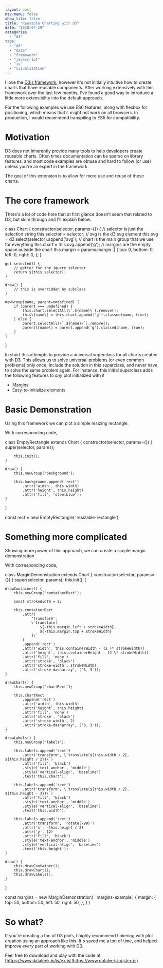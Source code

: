 ```yaml
---
layout: post
nav-menu: false
show_tile: false
title: "Reusable Charting with D3"
date: "2018-04-29"
categories: 
  - "d3"
tags: 
  - "d3"
  - "data"
  - "framework"
  - "javascript"
  - "js"
  - "visualization"
---
```


I love the [D3js framework](https://d3js.org/), however it's not initially intuitive how to create charts that have reusable components. After working extensively with this framework over the last few months, I've found a good way to introduce a little more extensibility into the default approach.

For the following examples we use ES6 features, along with flexbox for positioning, which means that it might not work on all browsers. In production, I would recommend transpiling to ES5 for compatibility.

# Motivation

D3 does not inherently provide many tools to help developers create reusable charts. Often times documentation can be sparse on library features, and most code examples are obtuse and hard to follow (or use) unless you're an expert in the framework.

The goal of this extension is to allow for more use and reuse of these charts.

# The core framework

There's a lot of code here that at first glance doesn't seem that related to D3, but skim through and I'll explain below.

class Chart {
    constructor(selector, params={}) {
        // selector is just the selection string
        this.selector = selector;
        // svg is the d3 svg element
        this.svg = d3.select(selector).append('svg');
        // chart is the main group that we use for everything
        this.chart = this.svg.append('g');
        // margins are the empty space outside the chart
        this.margin = params.margin || {
            top: 0,
            bottom: 0,
            left: 0,
            right: 0,
        };
    }

    get selected() {
        // getter for the jquery selector
        return $(this.selector);
    }

    draw() {
        // this is overridden by subclass
    }

    newGroup(name, parent=undefined) {
        if (parent === undefined) {
            this.chart.selectAll(\`.${name}\`).remove();
            this\[name\] = this.chart.append('g').classed(name, true);
        } else {
            parent.selectAll(\`.${name}\`).remove();
            parent\[name\] = parent.append('g').classed(name, true);
        }
    }
}

In short this attempts to provide a universal superclass for all charts created with D3. This allows us to solve universal problems (or even common problems) only once, include the solution in this superclass, and never have to solve the same problem again. For instance, this initial superclass adds the following features to _any_ plot initialized with it

- Margins
- Easy-to-initialize elements

# Basic Demonstration

Using this framework we can plot a simple resizing rectangle.

With corresponding code,

class EmptyRectangle extends Chart {
    constructor(selector, params={}) {
        super(selector, params);

        this.init();
    }

    draw() {
        this.newGroup('background');

        this.background.append('rect')
            .attr('width', this.width)
            .attr('height', this.height)
            .attr('fill', 'steelblue');
    }
}

const rect = new EmptyRectangle('.resizable-rectangle');

# Something more complicated

Showing more power of this approach, we can create a simple margin demonstration

With corresponding code,

class MarginDemonstration extends Chart {
    constructor(selector, params={}) {
        super(selector, params);
        this.init();
    }

    drawContainer() {
        this.newGroup('containerRect');

        const strokeWidth = 2;

        this.containerRect
            .attr(
                'transform',
                \`translate(
                    ${-this.margin.left + strokeWidth},
                    ${-this.margin.top + strokeWidth}
                )\`
            )
            .append('rect')
            .attr('width', this.containerWidth - (2 \* strokeWidth))
            .attr('height', this.containerHeight - (2 \* strokeWidth))
            .attr('fill', 'none')
            .attr('stroke', 'black')
            .attr('stroke-width', strokeWidth)
            .attr('stroke-dasharray', ('3, 3'));
    }

    drawChart() {
        this.newGroup('chartRect');

        this.chartRect
            .append('rect')
            .attr('width', this.width)
            .attr('height', this.height)
            .attr('fill', 'none')
            .attr('stroke', 'black')
            .attr('stroke-width', 2)
            .attr('stroke-dasharray', ('3, 3'));
    }

    drawLabels() {
        this.newGroup('labels');

        this.labels.append('text')
            .attr('transform', \`translate(${this.width / 2}, ${this.height / 2})\`)
            .attr('fill', 'black')
            .style('text-anchor', 'middle')
            .style('vertical-align', 'baseline')
            .text('this.chart');

        this.labels.append('text')
            .attr('transform', \`translate(${this.width / 2}, ${this.height - 3})\`)
            .attr('fill', 'black')
            .style('text-anchor', 'middle')
            .style('vertical-align', 'baseline')
            .text('this.width');

        this.labels.append('text')
            .attr('transform', 'rotate(-90)')
            .attr('x', -this.height / 2)
            .attr('y', 12)
            .attr('fill', 'black')
            .style('text-anchor', 'middle')
            .style('vertical-align', 'baseline')
            .text('this.height');
    }

    draw() {
        this.drawContainer();
        this.drawChart();
        this.drawLabels();
    }
}

const margins = new MarginDemonstration(
    '.margins-example',
    {
        margin: {
            top: 50,
            bottom: 50,
            left: 50,
            right: 50,
        },
    }
)

# So what?

If you're creating a ton of D3 plots, I highly recommend tinkering with plot creation using an approach like this. It's saved me a ton of time, and helped improve _every_ part of working with D3.

Feel free to download and play with the code at [https://www.dataleek.io/js/ex.js](https://www.dataleek.io/js/ex.js)

<script src="https://code.jquery.com/jquery-3.3.1.min.js" integrity="sha256-FgpCb/KJQlLNfOu91ta32o/NMZxltwRo8QtmkMRdAu8=" crossorigin="anonymous"></script>

<script src="https://d3js.org/d3.v5.min.js"></script>

<script src="https://www.dataleek.io/js/ex.js"></script>
